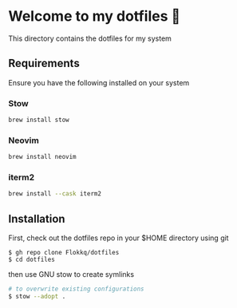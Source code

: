 # Welcome to my dotfiles 👋

This directory contains the dotfiles for my system

## Requirements

Ensure you have the following installed on your system


### Stow

```bash
brew install stow
```

### Neovim

```bash
brew install neovim
```

### iterm2

```bash
brew install --cask iterm2
```

## Installation

First, check out the dotfiles repo in your $HOME directory using git

```
$ gh repo clone Flokkq/dotfiles 
$ cd dotfiles
```

then use GNU stow to create symlinks

```bash
# to overwrite existing configurations 
$ stow --adopt .
```
